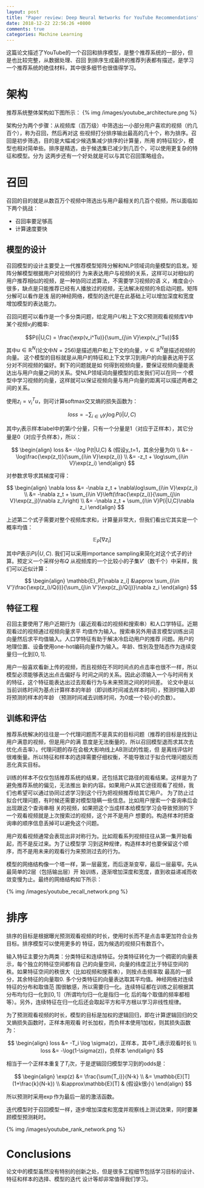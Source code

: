 ```yaml
---
layout: post
title: "Paper review: Deep Neural Networks for YouTube Recommendations"
date: 2018-12-22 22:56:26 +0800
comments: true
categories: Machine Learning
---
```


这篇论文描述了YouTube的一个召回和排序模型，是整个推荐系统的一部分，但是也比较完整，从数据处理、召回
到排序生成最终的推荐列表都有描述，是学习一个推荐系统的绝佳材料，其中很多细节也很值得学习。
<!-- more -->

# 架构

推荐系统整体架构如下图所示：
{% img /images/youtube_architecture.png %}

架构分为两个步骤：从视频库（百万级）中筛选出一小部分用户喜欢的视频（约几百个），称为召回，然后再对这
些视频打分排序输出最高的几十个，称为排序。召回是初步筛选，目的是大幅减少候选集减少排序的计算量，所用
的特征较少，模型也相对简单些。排序是精选，由于候选集已减少到几百个，可以使用更复杂的特征和模型。分为
这两步还有一个好处就是可以与其它召回策略组合。

# 召回

召回的目的就是从数百万个视频中筛选出与用户最相关的几百个视频，所以面临如下两个挑战：

- 召回率要足够高
- 计算速度要快

## 模型的设计

召回模型的设计主要受上一代推荐模型矩阵分解和NLP领域词向量模型的启发。矩阵分解模型根据用户对视频的行
为来表达用户与视频的关系，这样可以对相似的用户推荐相似的视频，是一种协同过滤算法，不需要学习视频的语
义，难度会小很多，缺点是只能推荐已经有人播放过的视频，无法解决视频的冷启动问题。矩阵分解可以看作是浅
层的神经网络，模型的迭代是在此基础上可以增加深度和宽度增加模型的表达能力。

召回问题可以看作是一个多分类问题，给定用户$U$和上下文$C$预测观看视频库$V$中某个视频$v_i$的概率:

$$P(i|U,C) = \frac{\exp(v_i^Tu)}{\sum_{j\in V}\exp(v_j^Tu)}$$

其中$u\in\mathbb{R}^N$(论文中$N=256$)是描述用户和上下文的向量，$v\in\mathbb{R}^N$是描述视频的向量。
这个模型的目标就是从用户的特征和上下文学习到用户的向量表达用于区分对不同视频的偏好。剩下的问题就是如
何得到视频向量，要保证视频向量能表达出与用户向量之间的关系。受NLP领域词向量模型的启发我们可以在同一
个模型中学习视频的向量，这样就可以保证视频向量与用户向量的距离可以描述两者之间的关系。

使用$z_i = v_i^Tu$，则可计算softmax交叉熵的损失函数为：

$$
loss = -\sum_{i\in V}y_i\log P(i|U,C)
$$

其中$y_i$表示样本label中的第$i$个分量，只有一个分量是1（对应于正样本），其它分量是0（对应于负样本），所以：

$$
\begin{align}
loss &= -\log P(t|U,C) & (假设y_t=1，其余分量为0) \\
&= -\log\frac{\exp(z_t)}{\sum_{i\in V}\exp(z_i)} \\
&= -z_t + \log\sum_{i\in V}\exp(z_i)
\end{align}
$$

对参数求导求其梯度可得：

$$
\begin{align}
\nabla loss &= -\nabla z_t + \nabla\log\sum_{i\in V}\exp(z_i) \\
&= -\nabla z_t + \sum_{i\in V}\left(\frac{\exp(z_i)}{\sum_{j\in V}\exp(z_j)}\nabla z_i\right) \\
&= -\nabla z_t + \sum_{i\in V}P(i|U,C)\nabla z_i
\end{align}
$$

上述第二个式子需要对整个视频库求和，计算量非常大，但我们看出它其实是一个概率均值：

$$
\mathbb{E}_P[\nabla z_i]
$$

其中$P$表示$P(i|U,C)$. 我们可以采用importance sampling来简化对这个式子的计算。预定义一个采样分布$Q$
从视频库的一个比较小的子集$V'$（数千个）中采样，我们可以近似计算：

$$
\begin{align}
\mathbb{E}_P[\nabla z_i] &\approx \sum_{i\in V'}\frac{\exp(z_i)/Q(i)}{\sum_{j\in V'}\exp(z_j)/Q(j)}\nabla z_i
\end{align}
$$

## 特征工程

召回主要使用了用户近期行为（最近观看过的视频和搜索串）和人口学特征。近期观看过的视频通过视频向量求平
均值作为输入。搜索串另外用语言模型训练出词向量然后求平均值输入。人口学特征有助于解决冷启动用户的推荐
问题。用户的地理位置、设备使用one-hot编码向量作为输入。年龄、性别及登陆态作为连续变量归一化到$[0, 1]$.

用户一般喜欢看新上传的视频，而且视频在不同时间点的点击率也很不一样，所以模型必须能够表达出点击偏好与
时间之间的关系。因此必须输入一个与时间有关的特征，这个特征能表达出过去观看行为与未来预测之间的时间差。
论文中是以当前训练时间为基点计算样本的年龄（即训练时间减去样本时间），预测时输入即将预测的样本的年龄
（预测时间减去训练时间，为0或一个较小的负数）。

## 训练和评估

推荐系统解决的往往是一个代理问题而不是真实的目标问题（推荐的目标是找到让用户满意的视频，但是用户的满
意度是无法衡量的，所以召回模型退而求其次去优化点击率）。代理问题的存在会极大影响线上AB测试的性能，但
是离线评估时很难衡量。所以特征和样本的选择需要仔细权衡，不能导致过于拟合代理问题反而恶化真实目标。

训练的样本不仅仅包括推荐系统的结果，还包括其它路径的观看结果。这样是为了避免推荐系统的偏见，无法推出
新的内容。如果用户从其它途径观看了视频，我们也希望可以通过协同过滤学习到这个行为把视频推荐给其它用户。
为了防止过拟合代理问题，有时候还需要对模型隐瞒一些信息。比如用户搜索一个查询串后会出现跟这个查询串相
关的视频，如果把这个当成样本给模型学习会导致预测的下一个观看视频就是上次搜索过的视频，这个并不是用户
想要的。构造样本时把查询串的顺序信息丢掉可以避免这个问题。

用户观看视频通常会表现出非对称行为。比如观看系列视频往往从第一集开始看起，而不是反过来。为了让模型学
习到这种规律，构造样本时也要保留这个顺序，而不是用未来的观看行为来预测过去的行为。

模型的网络结构像一个塔一样，第一层最宽，而后逐渐变窄，最后一层最窄。先从最简单的2层（包括输出层）开
始训练，逐渐增加深度和宽度，直到收益递减而收敛变慢为止。最终的网络结构如下所示：

{% img /images/youtube_recall_network.png %}

# 排序

排序的目标是根据曝光预测观看视频的时长，使用时长而不是点击率更加符合业务目标。排序模型可以使用更多的
特征，因为候选的视频只有数百个。

输入特征主要分为两类：分类特征和连续特征。分类特征转化为一个稠密的向量表示，每个独立的特征空间都有自
己的向量空间，向量的纬度正比于特征空间的秩。如果特征空间的秩很大（比如视频和搜索串），则按点击频率取
最高的一部分，其余特征的向量取0. 多个分类特征的向量表达取其平均值。神经网络对连续特征的分布和取值范
围很敏感，所以需要归一化。连续特征都在训练之前根据其分布均匀归一化到$[0, 1]$（所谓均匀归一化是指归一化
后的每个取值的频率都相等）。另外，连续特征在归一化后还会取起平方和平方根以学习非线性规律。

为了预测观看视频的时长，模型的目标是加权的逻辑回归，即在计算逻辑回归的交叉熵损失函数时，正样本用观看
时长加权，而负样本使用1加权，则其损失函数为：

$$
\begin{align}
loss &= -T_i \log \sigma(z)，正样本，其中T_i表示观看时长 \\
loss &= -\log(1-\sigma(z))，负样本
\end{align}
$$

相当于一个正样本重复了$T_i$次，于是逻辑回归模型学习到的odds是：

$$
\begin{align}
\exp(z) &= \frac{\sum{T_i}}{N-k} \\
&= \mathbb{E}[T](1+\frac{k}{N-k}) \\
&\approx\mathbb{E}[T] & (假设k很小)
\end{align}
$$

所以预测时采用$\exp$作为最后一层的激活函数。

迭代模型时于召回模型一样，逐步增加深度和宽度并观察线上测试效果，同时要兼顾模型预测耗时。

{% img /images/youtube_rank_network.png %}

# Conclusions

论文中的模型虽然没有特别的创新之处，但是很多工程细节包括学习目标的设计、特征和样本的选择、模型的迭代
设计等却非常值得我们学习。

